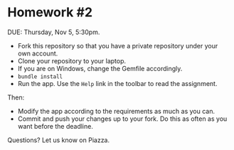 # Homework #2

DUE: Thursday, Nov 5, 5:30pm.

- Fork this repository so that you have a private repository under your own account.
- Clone your repository to your laptop.
- If you are on Windows, change the Gemfile accordingly.
- `bundle install`
- Run the app.  Use the `Help` link in the toolbar to read the assignment.

Then:

- Modify the app according to the requirements as much as you can.
- Commit and push your changes up to your fork.  Do this as often as you want before the deadline.

Questions?  Let us know on Piazza.
